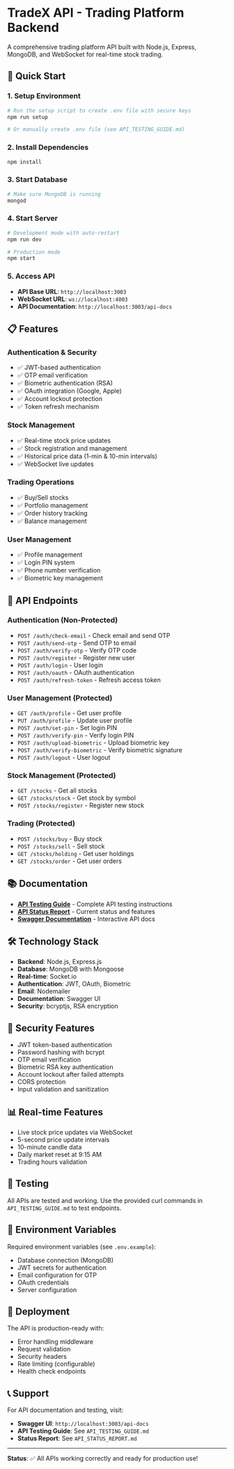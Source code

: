 # TradeX API - Trading Platform Backend

A comprehensive trading platform API built with Node.js, Express, MongoDB, and WebSocket for real-time stock trading.

## 🚀 Quick Start

### 1. Setup Environment
```bash
# Run the setup script to create .env file with secure keys
npm run setup

# Or manually create .env file (see API_TESTING_GUIDE.md)
```

### 2. Install Dependencies
```bash
npm install
```

### 3. Start Database
```bash
# Make sure MongoDB is running
mongod
```

### 4. Start Server
```bash
# Development mode with auto-restart
npm run dev

# Production mode
npm start
```

### 5. Access API
- **API Base URL**: `http://localhost:3003`
- **WebSocket URL**: `ws://localhost:4003`
- **API Documentation**: `http://localhost:3003/api-docs`

## 📋 Features

### Authentication & Security
- ✅ JWT-based authentication
- ✅ OTP email verification
- ✅ Biometric authentication (RSA)
- ✅ OAuth integration (Google, Apple)
- ✅ Account lockout protection
- ✅ Token refresh mechanism

### Stock Management
- ✅ Real-time stock price updates
- ✅ Stock registration and management
- ✅ Historical price data (1-min & 10-min intervals)
- ✅ WebSocket live updates

### Trading Operations
- ✅ Buy/Sell stocks
- ✅ Portfolio management
- ✅ Order history tracking
- ✅ Balance management

### User Management
- ✅ Profile management
- ✅ Login PIN system
- ✅ Phone number verification
- ✅ Biometric key management

## 🔧 API Endpoints

### Authentication (Non-Protected)
- `POST /auth/check-email` - Check email and send OTP
- `POST /auth/send-otp` - Send OTP to email
- `POST /auth/verify-otp` - Verify OTP code
- `POST /auth/register` - Register new user
- `POST /auth/login` - User login
- `POST /auth/oauth` - OAuth authentication
- `POST /auth/refresh-token` - Refresh access token

### User Management (Protected)
- `GET /auth/profile` - Get user profile
- `PUT /auth/profile` - Update user profile
- `POST /auth/set-pin` - Set login PIN
- `POST /auth/verify-pin` - Verify login PIN
- `POST /auth/upload-biometric` - Upload biometric key
- `POST /auth/verify-biometric` - Verify biometric signature
- `POST /auth/logout` - User logout

### Stock Management (Protected)
- `GET /stocks` - Get all stocks
- `GET /stocks/stock` - Get stock by symbol
- `POST /stocks/register` - Register new stock

### Trading (Protected)
- `POST /stocks/buy` - Buy stock
- `POST /stocks/sell` - Sell stock
- `GET /stocks/holding` - Get user holdings
- `GET /stocks/order` - Get user orders

## 📚 Documentation

- **[API Testing Guide](API_TESTING_GUIDE.md)** - Complete API testing instructions
- **[API Status Report](API_STATUS_REPORT.md)** - Current status and features
- **[Swagger Documentation](http://localhost:3003/api-docs)** - Interactive API docs

## 🛠️ Technology Stack

- **Backend**: Node.js, Express.js
- **Database**: MongoDB with Mongoose
- **Real-time**: Socket.io
- **Authentication**: JWT, OAuth, Biometric
- **Email**: Nodemailer
- **Documentation**: Swagger UI
- **Security**: bcryptjs, RSA encryption

## 🔐 Security Features

- JWT token-based authentication
- Password hashing with bcrypt
- OTP email verification
- Biometric RSA key authentication
- Account lockout after failed attempts
- CORS protection
- Input validation and sanitization

## 📊 Real-time Features

- Live stock price updates via WebSocket
- 5-second price update intervals
- 10-minute candle data
- Daily market reset at 9:15 AM
- Trading hours validation

## 🧪 Testing

All APIs are tested and working. Use the provided curl commands in `API_TESTING_GUIDE.md` to test endpoints.

## 📝 Environment Variables

Required environment variables (see `.env.example`):
- Database connection (MongoDB)
- JWT secrets for authentication
- Email configuration for OTP
- OAuth credentials
- Server configuration

## 🚀 Deployment

The API is production-ready with:
- Error handling middleware
- Request validation
- Security headers
- Rate limiting (configurable)
- Health check endpoints

## 📞 Support

For API documentation and testing, visit:
- **Swagger UI**: `http://localhost:3003/api-docs`
- **API Testing Guide**: See `API_TESTING_GUIDE.md`
- **Status Report**: See `API_STATUS_REPORT.md`

---

**Status**: ✅ All APIs working correctly and ready for production use!

